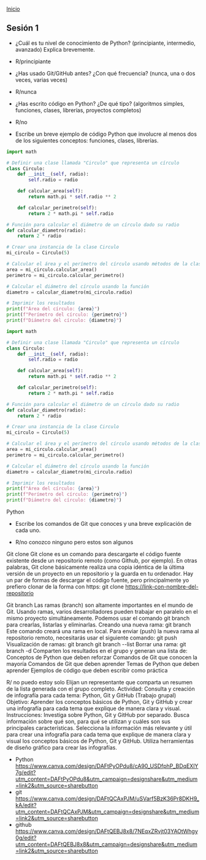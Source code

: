 <!-- No borrar o modificar -->
[Inicio](./index.md)

## Sesión 1 


<!-- Su documentación aquí -->
- ¿Cuál es tu nivel de conocimiento de Python? (principiante, intermedio, avanzado) Explica brevemente.

- R/principiante

- ¿Has usado Git/GitHub antes? ¿Con qué frecuencia? (nunca, una o dos veces, varias veces)
- R/nunca
- ¿Has escrito código en Python? ¿De qué tipo? (algoritmos simples, funciones, clases, librerías, proyectos completos)
- R/no
- Escribe un breve ejemplo de código Python que involucre al menos dos de los siguientes conceptos: funciones, clases, librerías.

```python
import math

# Definir una clase llamada "Circulo" que representa un círculo
class Circulo:
    def __init__(self, radio):
        self.radio = radio

    def calcular_area(self):
        return math.pi * self.radio ** 2

    def calcular_perimetro(self):
        return 2 * math.pi * self.radio 

# Función para calcular el diámetro de un círculo dado su radio
def calcular_diametro(radio):
    return 2 * radio

# Crear una instancia de la clase Circulo
mi_circulo = Circulo(5)

# Calcular el área y el perímetro del círculo usando métodos de la clase
area = mi_circulo.calcular_area()
perimetro = mi_circulo.calcular_perimetro()

# Calcular el diámetro del círculo usando la función
diametro = calcular_diametro(mi_circulo.radio)

# Imprimir los resultados
print(f"Área del círculo: {area}")
print(f"Perímetro del círculo: {perimetro}")
print(f"Diámetro del círculo: {diametro}")

import math

# Definir una clase llamada "Circulo" que representa un círculo
class Circulo:
    def __init__(self, radio):
        self.radio = radio

    def calcular_area(self):
        return math.pi * self.radio ** 2

    def calcular_perimetro(self):
        return 2 * math.pi * self.radio

# Función para calcular el diámetro de un círculo dado su radio
def calcular_diametro(radio):
    return 2 * radio

# Crear una instancia de la clase Circulo
mi_circulo = Circulo(5)

# Calcular el área y el perímetro del círculo usando métodos de la clase
area = mi_circulo.calcular_area()
perimetro = mi_circulo.calcular_perimetro()

# Calcular el diámetro del círculo usando la función
diametro = calcular_diametro(mi_circulo.radio)

# Imprimir los resultados
print(f"Área del círculo: {area}")
print(f"Perímetro del círculo: {perimetro}")
print(f"Diámetro del círculo: {diametro}") 
```

Python
- Escribe los comandos de Git que conoces y una breve explicación de cada uno.

- R/no conozco ninguno pero estos son algunos

Git clone
Git clone es un comando para descargarte el código fuente existente desde un repositorio remoto (como Github, por ejemplo). En otras palabras, Git clone básicamente realiza una copia idéntica de la última versión de un proyecto en un repositorio y la guarda en tu ordenador.
Hay un par de formas de descargar el código fuente, pero principalmente yo prefiero clonar de la forma con https:
git clone <https://link-con-nombre-del-repositorio>

Git branch
Las ramas (branch) son altamente importantes en el mundo de Git. Usando ramas, varios desarrolladores pueden trabajar en paralelo en el mismo proyecto simultáneamente. Podemos usar el comando git branch para crearlas, listarlas y eliminarlas.
Creando una nueva rama:
git branch <nombre-de-la-rama>
Este comando creará una rama en local. Para enviar (push) la nueva rama al repositorio remoto, necesitarás usar el siguiente comando:
git push <nombre-remoto> <nombre-rama>
Visualización de ramas:
git branch
git branch --list
Borrar una rama:
git branch -d <nombre-de-la-rama>
Comparten los resultados en el grupo y generan una lista de:
Conceptos de Python que deben reforzar
Comandos de Git que conocen la mayoría
Comandos de Git que deben aprender
Temas de Python que deben aprender
Ejemplos de código que deben escribir como práctica

R/ no puedo estoy solo
Elijan un representante que comparta un resumen de la lista generada con el grupo completo. 
Actividad: Consulta y creación de infografía para cada tema: Python, Git y GitHub (Trabajo grupal)
Objetivo: Aprender los conceptos básicos de Python, Git y GitHub y crear una infografía para cada tema que explique de manera clara y visual.
Instrucciones:
Investiga sobre Python, Git y GitHub por separado. Busca información sobre qué son, para qué se utilizan y cuáles son sus principales características.
Selecciona la información más relevante y útil para crear una infografía para cada tema que explique de manera clara y visual los conceptos básicos de Python, Git y GitHub.
Utiliza herramientas de diseño gráfico para crear las infografías.

- Python
https://www.canva.com/design/DAFtPyOPdu8/cA90_USDfphP_BDqEXlY7g/edit?utm_content=DAFtPyOPdu8&utm_campaign=designshare&utm_medium=link2&utm_source=sharebutton
- git
https://www.canva.com/design/DAFtQCAxPJM/uSVarf5BzK36Pr8DKH9_kA/edit?utm_content=DAFtQCAxPJM&utm_campaign=designshare&utm_medium=link2&utm_source=sharebutton
- github 
https://www.canva.com/design/DAFtQEBJ8x8/7NEqxZRvjt03YAOtWhgy0g/edit?utm_content=DAFtQEBJ8x8&utm_campaign=designshare&utm_medium=link2&utm_source=sharebutton




